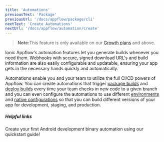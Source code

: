 ```yaml
---
title: 'Automations'
previousText: 'Package'
previousUrl: '/docs/appflow/package/cli'
nextText: 'Create Automations'
nextUrl: '/docs/appflow/automation/create'
---
```


<blockquote>
  <p><b>Note:</b>This feature is only available on our <a href="/pricing">Growth plans</a> and above.</p>
</blockquote>

Ionic Appflow's automation features let you generate builds whenever you need them. Webhooks with secure, signed download URL's and build information are also easily configurable and updatable, ensuring your app gets in the necessary hands quickly and automatically.

Automations enable you and your team to utilize the full CI/CD powers of Appflow. You can create automations
that trigger [package builds](/docs/appflow/package/builds) and [deploy builds](/docs/appflow/deploy/builds)
every time your team checks in new code to a given branch and you can even configure the automations to use different
[environments](/docs/appflow/automation/environments#custom-environments) and [native configurations](/docs/appflow/package/native-configs)
so that you can build different versions of your app for development, staging, and production.

##### Helpful links

<docs-cards class="max-measure">
  <docs-card header="Create an Automation" href="/docs/appflow/quickstart/automation" icon="/docs/assets/icons/guide-quickstart-icon.png">
    <p>Create your first Android development binary automation using our quickstart guide!</p>
  </docs-card>
</docs-cards>
